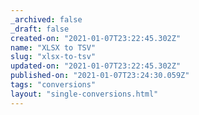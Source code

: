 ```yaml
---
_archived: false
_draft: false
created-on: "2021-01-07T23:22:45.302Z"
name: "XLSX to TSV"
slug: "xlsx-to-tsv"
updated-on: "2021-01-07T23:22:45.302Z"
published-on: "2021-01-07T23:24:30.059Z"
tags: "conversions"
layout: "single-conversions.html"
---
```



